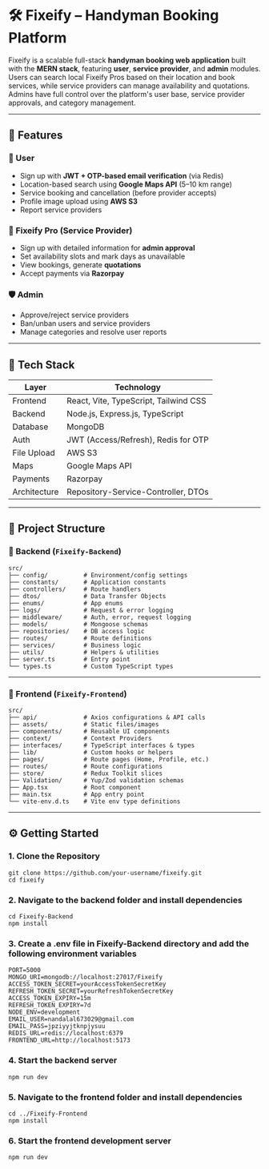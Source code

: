 # 🛠️ Fixeify – Handyman Booking Platform

Fixeify is a scalable full-stack **handyman booking web application** built with the **MERN stack**, featuring **user**, **service provider**, and **admin** modules. Users can search local Fixeify Pros based on their location and book services, while service providers can manage availability and quotations. Admins have full control over the platform's user base, service provider approvals, and category management.

---

## 🚀 Features

### 👤 User
- Sign up with **JWT + OTP-based email verification** (via Redis)
- Location-based search using **Google Maps API** (5–10 km range)
- Service booking and cancellation (before provider accepts)
- Profile image upload using **AWS S3**
- Report service providers

### 🧰 Fixeify Pro (Service Provider)
- Sign up with detailed information for **admin approval**
- Set availability slots and mark days as unavailable
- View bookings, generate **quotations**
- Accept payments via **Razorpay**

### 🛡️ Admin
- Approve/reject service providers
- Ban/unban users and service providers
- Manage categories and resolve user reports

---

## 🧱 Tech Stack

| Layer       | Technology                          |
|-------------|-------------------------------------|
| Frontend    | React, Vite, TypeScript, Tailwind CSS |
| Backend     | Node.js, Express.js, TypeScript     |
| Database    | MongoDB                             |
| Auth        | JWT (Access/Refresh), Redis for OTP |
| File Upload | AWS S3                              |
| Maps        | Google Maps API                     |
| Payments    | Razorpay                            |
| Architecture| Repository-Service-Controller, DTOs |

---

## 📂 Project Structure

### 🔧 Backend (`Fixeify-Backend`)
```
src/
├── config/          # Environment/config settings
├── constants/       # Application constants
├── controllers/     # Route handlers
├── dtos/            # Data Transfer Objects
├── enums/           # App enums
├── logs/            # Request & error logging
├── middleware/      # Auth, error, request logging
├── models/          # Mongoose schemas
├── repositories/    # DB access logic
├── routes/          # Route definitions
├── services/        # Business logic
├── utils/           # Helpers & utilities
├── server.ts        # Entry point
└── types.ts         # Custom TypeScript types
```
---

### 🎨 Frontend (`Fixeify-Frontend`)
```
src/
├── api/             # Axios configurations & API calls
├── assets/          # Static files/images
├── components/      # Reusable UI components
├── context/         # Context Providers
├── interfaces/      # TypeScript interfaces & types
├── lib/             # Custom hooks or helpers
├── pages/           # Route pages (Home, Profile, etc.)
├── routes/          # Route configurations
├── store/           # Redux Toolkit slices
├── Validation/      # Yup/Zod validation schemas
├── App.tsx          # Root component
├── main.tsx         # App entry point
└── vite-env.d.ts    # Vite env type definitions
```
---

## ⚙️ Getting Started

### 1. Clone the Repository
```
git clone https://github.com/your-username/fixeify.git
cd fixeify
```

### 2. Navigate to the backend folder and install dependencies
```
cd Fixeify-Backend
npm install
```

### 3. Create a .env file in Fixeify-Backend directory and add the following environment variables
```
PORT=5000
MONGO_URI=mongodb://localhost:27017/Fixeify
ACCESS_TOKEN_SECRET=yourAccessTokenSecretKey
REFRESH_TOKEN_SECRET=yourRefreshTokenSecretKey
ACCESS_TOKEN_EXPIRY=15m
REFRESH_TOKEN_EXPIRY=7d
NODE_ENV=development
EMAIL_USER=nandalal673029@gmail.com
EMAIL_PASS=jpziyyjtknpjysuu
REDIS_URL=redis://localhost:6379
FRONTEND_URL=http://localhost:5173
```

### 4. Start the backend server
```
npm run dev
```

### 5. Navigate to the frontend folder and install dependencies
```
cd ../Fixeify-Frontend
npm install
```

### 6. Start the frontend development server
```
npm run dev
```

